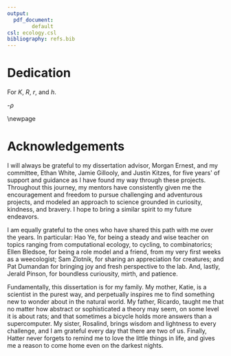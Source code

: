 ```yaml
---
output:
  pdf_document: 
        default
csl: ecology.csl
bibliography: refs.bib
---
```


# Dedication

For $K$, $R$, $r$, and $h$.

-$\rho$

\newpage

# Acknowledgements

I will always be grateful to my dissertation advisor, Morgan Ernest, and my committee, Ethan White, Jamie Gillooly, and Justin Kitzes, for five years' of support and guidance as I have found my way through these projects. Throughout this journey, my mentors have consistently given me the encouragement and freedom to pursue challenging and adventurous projects, and modeled an approach to science grounded in curiosity, kindness, and bravery. I hope to bring a similar spirit to my future endeavors.

I am equally grateful to the ones who have shared this path with me over the years. In particular: Hao Ye, for being a steady and wise teacher on topics ranging from computational ecology, to cycling, to combinatorics; Ellen Bledsoe, for being a role model and a friend, from my very first weeks as a weecologist; Sam Zlotnik, for sharing an appreciation for creatures; and Pat Dumandan for bringing joy and fresh perspective to the lab. And, lastly, Jerald Pinson, for boundless curiousity, mirth, and patience. 

Fundamentally, this dissertation is for my family. My mother, Katie, is a scientist in the purest way, and perpetually inspires me to find something new to wonder about in the natural world. My father, Ricardo, taught me that no matter how abstract or sophisticated a theory may seem, on some level it is about rats; and that sometimes a bicycle holds more answers than a supercomputer. My sister, Rosalind, brings wisdom and lightness to every challenge, and I am grateful every day that there are two of us. Finally, Hatter never forgets to remind me to love the little things in life, and gives me a reason to come home even on the darkest nights. 


